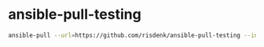 # ansible-pull-testing

```bash
ansible-pull --url=https://github.com/risdenk/ansible-pull-testing --inventory=~/.ansible/pull/raspberrypi/hosts --clean --only-if-changed
```

